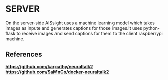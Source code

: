 # SERVER
On the server-side AISsight uses a machine learning model which takes images as inpute and generates captions for those images.It uses python-flask to receive images and send captions for them to the client raspberrypi machine.

## References
**https://github.com/karpathy/neuraltalk2**
**https://github.com/SaMnCo/docker-neuraltalk2**
